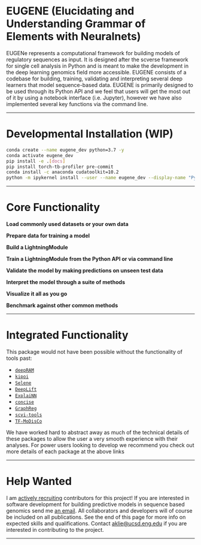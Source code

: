 # EUGENE (**E**lucidating and **U**nderstanding **G**rammar of **E**lements with **Ne**uralnets)

EUGENe represents a computational framework for building models of regulatory sequences as input. It is designed after the scverse framework for single cell analysis in Python and is meant to make the development in the deep learning genomics field more accessible. EUGENE consists of a codebase for building, training, validating and interpreting several deep learners that model sequence-based data. EUGENE is primarily designed to be used through its Python API and we feel that users will get the most out of it by using a notebook interface (i.e. Jupyter), however we have also implemented several key functions via the command line.

---

# Developmental Installation (WIP)

```bash
conda create --name eugene_dev python=3.7 -y
conda activate eugene_dev
pip install -e .[docs]
pip install torch-tb-profiler pre-commit
conda install -c anaconda cudatoolkit=10.2
python -m ipykernel install --user --name eugene_dev --display-name "Python 3.7 eugene_dev"
```

---

# Core Functionality

**Load commonly used datasets or your own data**

**Prepare data for training a model**

**Build a LightningModule**

**Train a LightningModule from the Python API or via command line**

**Validate the model by making predictions on unseen test data**

**Interpret the model through a suite of methods**

**Visualize it all as you go**

**Benchmark against other common methods**

---

# Integrated Functionality
This package would not have been possible without the functionality of tools past:

- [`deepRAM`](https://www.notion.so/deepRAM-97fb05adf27b40878e7d68d5fd876665)
- [`kipoi`](https://www.notion.so/kipoi-f2ac6048f0e14ae0ad27aa6cb8f9e9a2)
- [`Selene`](https://www.notion.so/Selene-0cacf462544041f2af0766fb2f9f1132)
- [`DeepLift`](https://www.notion.so/DeepLift-1e2102bf3e8c45a4bfd30439e6f941ca)
- [`ExplaiNN`](https://www.notion.so/ExplaiNN-f022f066356e454a85105272791d0021)
- [`concise`](https://github.com/gagneurlab/concise/tree/master/concise)
- [`GraphReg`](https://www.notion.so/GraphReg-049a876f3bf44b319025985b695d9bb1)
- [`scvi-tools`](https://www.notion.so/scvi-tools-7e8e41d13e2b415485dcf75fd5dfff90)
- [`TF-MoDisCo`](https://www.notion.so/TF-MoDisCo-a08046f50fc64befaaaf567800c62123)

We have worked hard to abstract away as much of the technical details of these packages to allow the user a very smooth experience with their analyses. For power users looking to develop we recommend you check out more details of each package at the above links

---

# Help Wanted

I am [actively recruiting](https://www.notion.so/eugene-Team-Page-8d31da75046049fa86264be57e5711bf) contributors for this project! If you are interested in software development for building predictive models in sequence based genomics send me [an email](aklie@eng.ucsd.edu). All collaborators and developers will of course be included on all publications. See the end of this page for more info on expected skills and qualifications. Contact aklie@ucsd.eng.edu if you are interested in contributing to the project.

---
